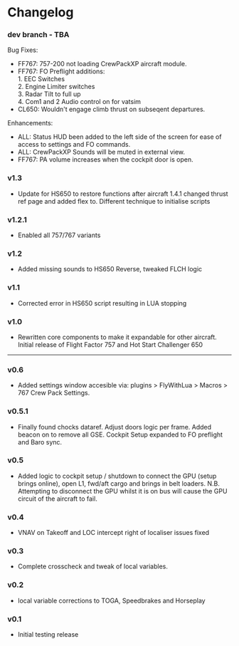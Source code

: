 # Changelog 

### dev branch - TBA
  Bug Fixes:  
  - FF767: 757-200 not loading CrewPackXP aircraft module.  
  - FF767: FO Preflight additions:  
            1. EEC Switches  
            2. Engine Limiter switches  
            3. Radar Tilt to full up  
            4. Com1 and 2 Audio control on for vatsim  
  - CL650: Wouldn't engage climb thrust on subseqent departures.  

  Enhancements:  
  - ALL: Status HUD been added to the left side of the screen for ease of access to settings and FO commands.  
  - ALL: CrewPackXP Sounds will be muted in external view.  
  - FF767: PA volume increases when the cockpit door is open.  

### v1.3
- Update for HS650 to restore functions after aircraft 1.4.1 changed thrust ref page and added flex to. Different technique to initialise scripts

### v1.2.1
- Enabled all 757/767 variants

### v1.2
- Added missing sounds to HS650 Reverse, tweaked FLCH logic

### v1.1
- Corrected error in HS650 script resulting in LUA stopping

### v1.0
- Rewritten core components to make it expandable for other aircraft. Initial release of Flight Factor 757 and Hot Start Challenger 650

***
### v0.6
- Added settings window accesible via: plugins > FlyWithLua > Macros > 767 Crew Pack Settings.

### v0.5.1
- Finally found chocks dataref. Adjust doors logic per frame. Added beacon on to remove all GSE. Cockpit Setup expanded to FO preflight and Baro sync.

### v0.5
- Added logic to cockpit setup / shutdown to connect the GPU (setup brings online), open L1, fwd/aft cargo and brings in belt loaders. N.B. Attempting to disconnect the GPU whilst it is on bus will cause the GPU circuit of the aircraft to fail.

### v0.4
- VNAV on Takeoff and LOC intercept right of localiser issues fixed

### v0.3
- Complete crosscheck and tweak of local variables.

### v0.2
- local variable corrections to TOGA, Speedbrakes and Horseplay

### v0.1
- Initial testing release
